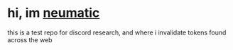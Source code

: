 # hi, im [neumatic](https://neumatic.club?ref=discord-research)

this is a test repo for discord research, and where i invalidate tokens found across the web
